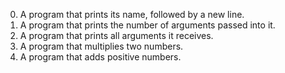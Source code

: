 0. A program that prints its name, followed by a new line.
1. A  program that prints the number of arguments passed into it.
2. A program that prints all arguments it receives.
3. A program that multiplies two numbers.
4. A program that adds positive numbers.
